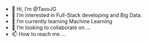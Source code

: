 - 👋 Hi, I’m @TavoJG
- 👀 I’m interested in Full-Stack developing and Big Data.
- 🌱 I’m currently learning Machine Learning
- 💞️ I’m looking to collaborate on ...
- 📫 How to reach me ...

<!---
TavoJG/TavoJG is a ✨ special ✨ repository because its `README.md` (this file) appears on your GitHub profile.
You can click the Preview link to take a look at your changes.
--->
